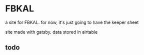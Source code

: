 # FBKAL

a site for FBKAL. for now, it's just going to have the keeper sheet

site made with gatsby. data stored in airtable

## todo

